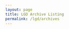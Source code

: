 ```yaml
---
layout: page
title: LGD Archive Listing
permalink: /lgd/archives
---
```


<link rel="stylesheet" property="stylesheet" type="text/css" href="{{ "/assets/css/lgd/status.css" | relative_url }}">
<script src="{{ "/assets/js/lgd/archive_common.js" | relative_url }}" ></script>
<script src="{{ "/assets/js/lgd/archive_listing.js" | relative_url }}" ></script>

<span id='call_status'></span>
<div id='archive_list'></div>
